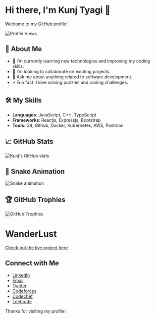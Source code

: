 # Hi there, I'm Kunj Tyagi 👋

Welcome to my GitHub profile!

![Profile Views](https://komarev.com/ghpvc/?username=Kunj-Tyagi&color=blueviolet)

## 🚀 About Me

- 🌱 I’m currently learning new technologies and improving my coding skills.
- 👯 I’m looking to collaborate on exciting projects.
- 💬 Ask me about anything related to software development.
- ⚡ Fun fact: I love solving puzzles and coding challenges.

## 🛠 My Skills

- **Languages**: JavaScript, C++, TypeScript
- **Frameworks**: Reactjs, Expressjs, Bootstrap
- **Tools**: Git, Github, Docker, Kubernetes, AWS, Postman

## 📈 GitHub Stats
![Kunj's GitHub stats](https://github-readme-stats.vercel.app/api?username=Kunj-Tyagi&show_icons=true&theme=radical)

## 🐍 Snake Animation
![Snake animation](https://raw.githubusercontent.com/Kunj-Tyagi/Kunj-Tyagi/output/snake.svg)

## 🏆 GitHub Trophies
![GitHub Trophies](https://github-profile-trophy.vercel.app/?username=Kunj-Tyagi&theme=radical&no-frame=false&column=3&margin-w=15&margin-h=15)

# WanderLust

[Check out the live project here](https://wanderlust-3-6a75.onrender.com)

## Connect with Me

- [LinkedIn](https://www.linkedin.com/in/kunj-tyagi/)
- [Email](mailto:kunjtyagi24@gmail.com)
- [Twitter](https://twitter.com/KunjTyagi)
- [Codeforces](https://codeforces.com/)
- [Codechef](https://www.codechef.com/users/rdx_kunj)
- [Leetcode](https://leetcode.com/u/kunjtyagi24/)

Thanks for visiting my profile!